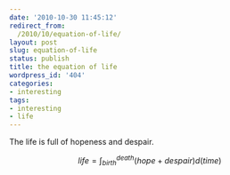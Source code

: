 ```yaml
---
date: '2010-10-30 11:45:12'
redirect_from:
  /2010/10/equation-of-life/
layout: post
slug: equation-of-life
status: publish
title: the equation of life
wordpress_id: '404'
categories:
- interesting
tags:
- interesting
- life
---
```


The life is full of hopeness and despair.

$$ life=\int_{birth}^{death} (hope+despair) d(time) $$
